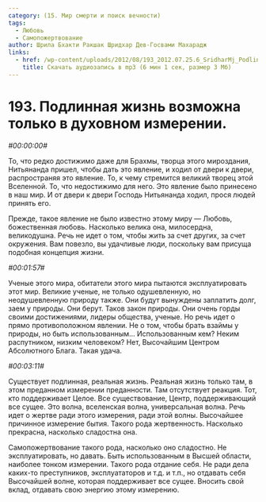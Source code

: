 ```yaml
---
category: (15. Мир смерти и поиск вечности)
tags:
  - Любовь
  - Самопожертвование
author: Шрила Бхакти Ракшак Шридхар Дев-Госвами Махарадж
links:
  - href: /wp-content/uploads/2012/08/193_2012.07.25.6_SridharMj_Podlinnaya_jizn_vozmojna_tolko_v_duhovnom_izmerenii.mp3
    title: Скачать аудиозапись в mp3 (6 мин 1 сек, размер 3 Мб)
---
```


# 193. Подлинная жизнь возможна только в духовном измерении.

*#00:00:00#*

То, что редко достижимо даже для Брахмы, творца этого мироздания, Нитьянанда пришел, чтобы дать это явление, и ходил от двери к двери, распространяя это явление. То, к чему стремится великий творец этой Вселенной. То, что недостижимо для него. Это явление было принесено в наш мир. И от двери к двери Господь Нитьянанда ходил, прося людей принять его.

Прежде, такое явление не было известно этому миру — Любовь, божественная любовь. Насколько велика она, милосердна, великодушна. Речь не идет о том, чтобы жить за счет других, за счет окружения. Вам повезло, вы удачливые люди, поскольку вам присуща подобная концепция жизни.

*#00:01:57#*

Ученые этого мира, обитатели этого мира пытаются эксплуатировать этот мир. Великие ученые, не только одушевленную, но неодушевленную природу также. Они будут вынуждены заплатить долг, заем у природы. Они берут. Таков закон природы. Они очень горды своими достижениями, лидеры общества, ученые. Но речь идет о прямо противоположном явлении. Не о том, чтобы брать взаймы у природы, но быть использованным… Использованным кем? Неким распутником, низким человеком? Нет, Высочайшим Центром Абсолютного Блага. Такая удача.

*#00:03:11#*

Существует подлинная, реальная жизнь. Реальная жизнь только там, в этом преданном измерении преданности. Там отсутствует реакция. Тот, кто поддерживает Целое. Все существование, Центр, поддерживающий все сущее. Это волна, вселенская волна, универсальная волна. Речь идет о жертве ради этого измерения, ради этой волны. Высочайшее причинное измерение бытия. Такого рода жертвенность. Насколько прекрасна, насколько сладостна она.

Самопожертвование такого рода, насколько оно сладостно. Не эксплуатировать, но давать. Быть использованным в Высшей области, наиболее тонком измерении. Такого рода отдание себя. Не ради дела каких-то преступников, эксплуататоров и т.д. и т.п., но отдавать себя Высочайшей волне, которая поддерживает все сущее. Вносить свой вклад, отдавать свою энергию этому измерению.

